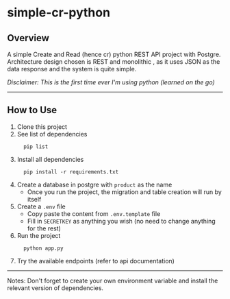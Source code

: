 # simple-cr-python

## Overview
A simple Create and Read (hence cr) python REST API project with Postgre. Architecture design chosen is REST and monolithic , as it uses JSON as the data response and the system is quite simple.

_Disclaimer: This is the first time ever I'm using python (learned on the go)_

---

## How to Use
1. Clone this project
2. See list of dependencies 
    ```
      pip list
    ```
3. Install all dependencies 
    ```
      pip install -r requirements.txt
    ```
4. Create a database in postgre with `product` as the name
    - Once you run the project, the migration and table creation will run by itself
5. Create a `.env` file
    - Copy paste the content from `.env.template` file
    - Fill in `SECRETKEY` as anything you wish (no need to change anything for the rest)
6. Run the project
    ```
      python app.py
    ```
7. Try the available endpoints (refer to api documentation)


---

Notes: Don't forget to create your own environment variable and install the relevant version of dependencies.
